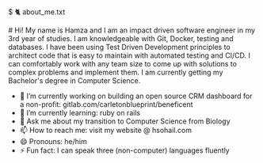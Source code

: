 $ 🐈 about_me.txt

\# Hi! My name is Hamza and I am an impact driven software engineer in my 3rd year of studies. I am knowledgeable with Git, Docker, testing and databases. I have been using Test Driven Development principles to architect code that is easy to maintain with automated testing and CI/CD. I can comfortably work with any team size to come up with solutions to complex problems and implement them. I am currently getting my Bachelor's degree in Computer Science.


- 🔭 I’m currently working on building an open source CRM dashboard for a non-profit: gitlab.com/carletonblueprint/beneficent
- 🌱 I’m currently learning: ruby on rails
- 💬 Ask me about my transition to Computer Science from Biology 
- 📫 How to reach me: visit my website @ hsohail.com
- 😄 Pronouns: he/him
- ⚡ Fun fact: I can speak three (non-computer) languages fluently
